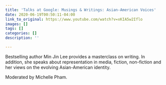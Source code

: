 ```yaml
---
title: 'Talks at Google: Musings & Writings: Asian-American Voices'
date: 2020-06-19T00:50:11-04:00
link_to_original: https://www.youtube.com/watch?v=xKIA5w2Iflo
images: []
tags: []
categories: []
description: ''

---
```

Bestselling author Min Jin Lee provides a masterclass on writing. In addition, she speaks about representation in media, fiction, non-fiction and her views on the evolving Asian-American identity. 

Moderated by Michelle Pham. 